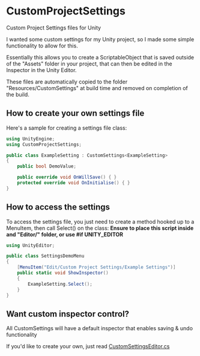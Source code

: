# CustomProjectSettings
Custom Project Settings files for Unity

I wanted some custom settings for my Unity project, so I made some simple functionality to allow for this.

Essentially this allows you to create a ScriptableObject that is saved outside of the "Assets" folder in your project, that can then be edited in the Inspector in the Unity Editor.

These files are automatically copied to the folder "Resources/CustomSettings" at build time and removed on completion of the build.

## How to create your own settings file
Here's a sample for creating a settings file class:

```c#
using UnityEngine;
using CustomProjectSettings;

public class ExampleSetting : CustomSettings<ExampleSetting>
{
    public bool DemoValue;

    public override void OnWillSave() { }
    protected override void OnInitialise() { }
}
```

## How to access the settings
To access the settings file, you just need to create a method hooked up to a MenuItem, then call Select() on the class:
**Ensure to place this script inside and "Editor/" folder, or use #if UNITY_EDITOR**
```c#
using UnityEditor;

public class SettingsDemoMenu
{
    [MenuItem("Edit/Custom Project Settings/Example Settings")]
    public static void ShowInspector()
    {
        ExampleSetting.Select();
    }
}
```

## Want custom inspector control?
All CustomSettings will have a default inspector that enables saving & undo functionality

If you'd like to create your own, just read [CustomSettingsEditor.cs](/Assets/CustomProjectSettings/Scripts/Editor/CustomSettingsEditor.cs)
